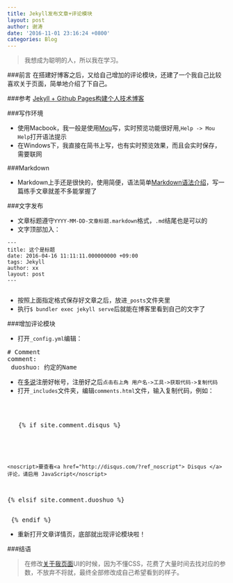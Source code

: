 ```yaml
---
title: Jekyll发布文章+评论模块
layout: post
author: 谢涛
date: '2016-11-01 23:16:24 +0800'
categories: Blog
---
```

>我想成为聪明的人，所以我在学习。

###前言
在搭建好博客之后，又给自己增加的评论模块，还建了一个我自己比较喜欢关于页面，简单地介绍了下自己。

###参考
[Jekyll + Github Pages构建个人技术博客](http://xietao3.com/2016/10/setup-blog/)

###写作环境
+ 使用Macbook，我一般是使用[Mou](http://25.io/mou/)写，实时预览功能很好用,``Help -> Mou Help``打开语法提示
+ 在Windows下，我直接在简书上写，也有实时预览效果，而且会实时保存，需要联网

###Markdown
+ Markdown上手还是很快的，使用简便，语法简单[Markdown语法介绍](http://www.appinn.com/markdown/)，写一篇练手文章就差不多能掌握了

###文字发布
+ 文章标题遵守``YYYY-MM-DD-文章标题.markdown``格式，``.md``结尾也是可以的
+ 文字顶部加入：
```
---
title: 这个是标题
date: 2016-04-16 11:11:11.000000000 +09:00
tags: Jekyll
author: xx
layout: post
---
```
<pre></pre>
+  按照上面指定格式保存好文章之后，放进``_posts``文件夹里
+ 执行``$ bundler exec jekyll serve``后就能在博客里看到自己的文字了

###增加评论模块
+  打开``_config.yml``编辑：
<pre>
# Comment
comment:
 duoshuo: 约定的Name
</pre>
+ 在[多说](http://duoshuo.com/)注册好帐号，注册好之后``点击右上角 用户名->工具->获取代码->复制代码``
+ 打开``_includes``文件夹，编辑``comments.html``文件，输入复制代码，例如：

<pre>


<section class="post-comments">    
   {% if site.comment.disqus %}
    <div id="disqus_thread"></div>
    <script>
    var disqus_config = function () {
        this.page.url = "{{ page.url | prepend: site.baseurl | prepend: site.url }}";
        this.page.identifier = "{{ page.url }}";
    };
    var disqus_shortname = '{{ site.comment.disqus }}';
    (function() { // DON'T EDIT BELOW THIS LINE
        var d = document, s = d.createElement('script');
        s.src = '//' + disqus_shortname + '.disqus.com/embed.js';
        s.setAttribute('data-timestamp', +new Date());
            (d.head || d.body).appendChild(s);
        })();
    </script>
    <noscript>要查看<a href="http://disqus.com/?ref_noscript"> Disqus </a>评论，请启用 JavaScript</noscript>
  {% elsif site.comment.duoshuo %}
    <div class="ds-thread" data-thread-key="{{ page.url }}" data-title="{{ page.title }}" data-url="{{ page.url | prepend: site.baseurl | prepend: site.url }}"></div>
    <script type="text/javascript">
        var duoshuoQuery = {short_name:"{{ site.comment.duoshuo }}"};
        (function() {
            var ds = document.createElement('script');
            ds.type = 'text/javascript';ds.async = true;
            ds.src = (document.location.protocol == 'https:' ? 'https:' : 'http:') + '//static.duoshuo.com/embed.js';
            ds.charset = 'UTF-8';
            (document.getElementsByTagName('head')[0] || document.getElementsByTagName('body')[0]).appendChild(ds);
        })();
    </script>
  {% endif %}
  </pre>
 + 重新打开文章详情页，底部就出现评论模块啦！

###结语
> 在修改[关于我页面](http://xietao3.com/about/index.html)UI的时候，因为不懂CSS，花费了大量时间去找对应的参数，不放弃不将就，最终全部修改成自己希望看到的样子。